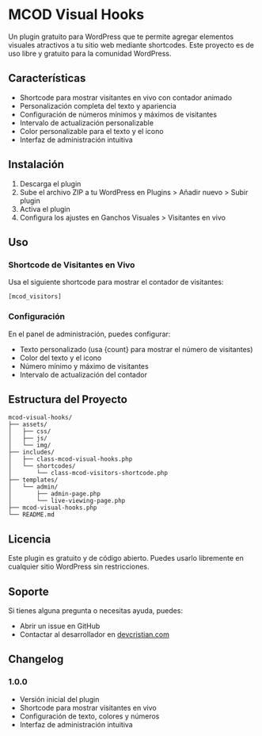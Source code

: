 # MCOD Visual Hooks

Un plugin gratuito para WordPress que te permite agregar elementos visuales atractivos a tu sitio web mediante shortcodes. Este proyecto es de uso libre y gratuito para la comunidad WordPress.

## Características

- Shortcode para mostrar visitantes en vivo con contador animado
- Personalización completa del texto y apariencia
- Configuración de números mínimos y máximos de visitantes
- Intervalo de actualización personalizable
- Color personalizable para el texto y el icono
- Interfaz de administración intuitiva

## Instalación

1. Descarga el plugin
2. Sube el archivo ZIP a tu WordPress en Plugins > Añadir nuevo > Subir plugin
3. Activa el plugin
4. Configura los ajustes en Ganchos Visuales > Visitantes en vivo

## Uso

### Shortcode de Visitantes en Vivo

Usa el siguiente shortcode para mostrar el contador de visitantes:

```
[mcod_visitors]
```

### Configuración

En el panel de administración, puedes configurar:

- Texto personalizado (usa {count} para mostrar el número de visitantes)
- Color del texto y el icono
- Número mínimo y máximo de visitantes
- Intervalo de actualización del contador

## Estructura del Proyecto

```
mcod-visual-hooks/
├── assets/
│   ├── css/
│   ├── js/
│   └── img/
├── includes/
│   ├── class-mcod-visual-hooks.php
│   └── shortcodes/
│       └── class-mcod-visitors-shortcode.php
├── templates/
│   └── admin/
│       ├── admin-page.php
│       └── live-viewing-page.php
├── mcod-visual-hooks.php
└── README.md
```

## Licencia

Este plugin es gratuito y de código abierto. Puedes usarlo libremente en cualquier sitio WordPress sin restricciones.

## Soporte

Si tienes alguna pregunta o necesitas ayuda, puedes:
- Abrir un issue en GitHub
- Contactar al desarrollador en [devcristian.com](https://devcristian.com)

## Changelog

### 1.0.0
- Versión inicial del plugin
- Shortcode para mostrar visitantes en vivo
- Configuración de texto, colores y números
- Interfaz de administración intuitiva 
